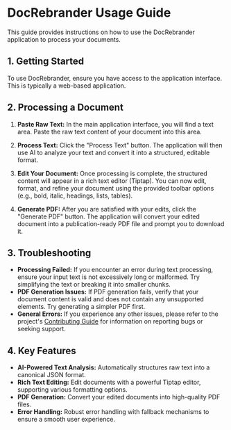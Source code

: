 # DocRebrander Usage Guide

This guide provides instructions on how to use the DocRebrander application to process your documents.

## 1. Getting Started

To use DocRebrander, ensure you have access to the application interface. This is typically a web-based application.

## 2. Processing a Document

1.  **Paste Raw Text:** In the main application interface, you will find a text area. Paste the raw text content of your document into this area.

2.  **Process Text:** Click the "Process Text" button. The application will then use AI to analyze your text and convert it into a structured, editable format.

3.  **Edit Your Document:** Once processing is complete, the structured content will appear in a rich text editor (Tiptap). You can now edit, format, and refine your document using the provided toolbar options (e.g., bold, italic, headings, lists, tables).

4.  **Generate PDF:** After you are satisfied with your edits, click the "Generate PDF" button. The application will convert your edited document into a publication-ready PDF file and prompt you to download it.

## 3. Troubleshooting

*   **Processing Failed:** If you encounter an error during text processing, ensure your input text is not excessively long or malformed. Try simplifying the text or breaking it into smaller chunks.
*   **PDF Generation Issues:** If PDF generation fails, verify that your document content is valid and does not contain any unsupported elements. Try generating a simpler PDF first.
*   **General Errors:** If you experience any other issues, please refer to the project's [Contributing Guide](CONTRIBUTING.md) for information on reporting bugs or seeking support.

## 4. Key Features

*   **AI-Powered Text Analysis:** Automatically structures raw text into a canonical JSON format.
*   **Rich Text Editing:** Edit documents with a powerful Tiptap editor, supporting various formatting options.
*   **PDF Generation:** Convert your edited documents into high-quality PDF files.
*   **Error Handling:** Robust error handling with fallback mechanisms to ensure a smooth user experience.
